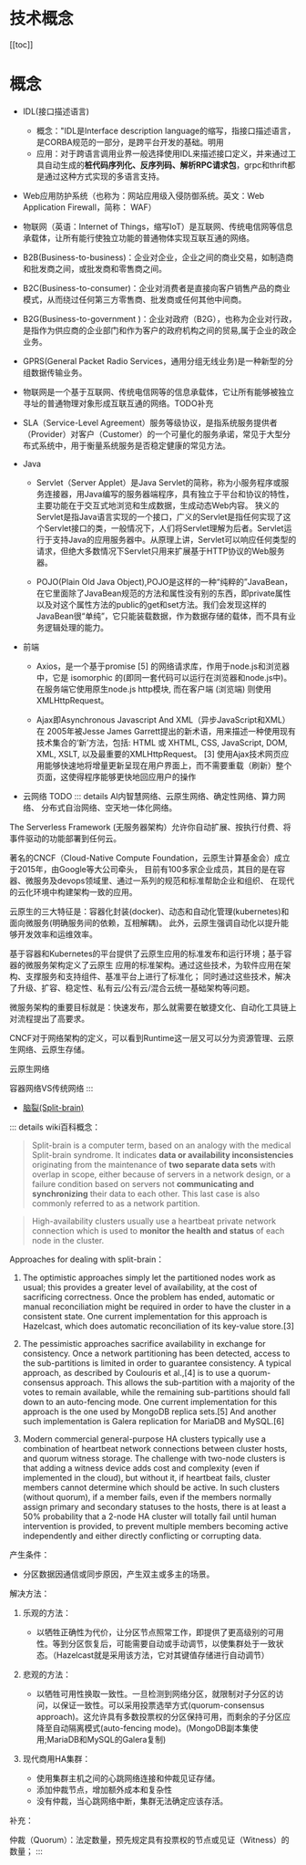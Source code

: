 # 技术概念

[[toc]]

# 概念

* IDL(接口描述语言)
    * 概念："IDL是Interface description language的缩写，指接口描述语言，是CORBA规范的一部分，是跨平台开发的基础。明用
    * 应用：对于跨语言调用业界一般选择使用IDL来描述接口定义，并来通过工具自动生成的**桩代码序列化、反序列码、解析RPC请求包**，grpc和thrift都是通过这种方式实现的多语言支持。
    
* Web应用防护系统（也称为：网站应用级入侵防御系统。英文：Web Application Firewall，简称： WAF）

* 物联网（英语：Internet of Things，缩写IoT）是互联网、传统电信网等信息承载体，让所有能行使独立功能的普通物体实现互联互通的网络。

* B2B(Business-to-business)：企业对企业，企业之间的商业交易，如制造商和批发商之间，或批发商和零售商之间。
* B2C(Business-to-consumer)：企业对消费者是直接向客户销售产品的商业模式，从而绕过任何第三方零售商、批发商或任何其他中间商。
* B2G(Business-to-government )：企业对政府（B2G），也称为企业对行政，是指作为供应商的企业部门和作为客户的政府机构之间的贸易,属于企业的政企业务。

* GPRS(General Packet Radio Services，通用分组无线业务)是一种新型的分组数据传输业务。

* 物联网是一个基于互联网、传统电信网等的信息承载体，它让所有能够被独立寻址的普通物理对象形成互联互通的网络。TODO补充

* SLA（Service-Level Agreement）服务等级协议，是指系统服务提供者（Provider）对客户（Customer）的一个可量化的服务承诺，常见于大型分布式系统中，用于衡量系统服务是否稳定健康的常见方法。

* Java

    * Servlet（Server Applet）是Java Servlet的简称，称为小服务程序或服务连接器，用Java编写的服务器端程序，具有独立于平台和协议的特性，主要功能在于交互式地浏览和生成数据，生成动态Web内容。
    狭义的Servlet是指Java语言实现的一个接口，广义的Servlet是指任何实现了这个Servlet接口的类，一般情况下，人们将Servlet理解为后者。Servlet运行于支持Java的应用服务器中。从原理上讲，Servlet可以响应任何类型的请求，但绝大多数情况下Servlet只用来扩展基于HTTP协议的Web服务器。

    * POJO(Plain Old Java Object),POJO是这样的一种“纯粹的”JavaBean，在它里面除了JavaBean规范的方法和属性没有别的东西，即private属性以及对这个属性方法的public的get和set方法。我们会发现这样的JavaBean很“单纯”，它只能装载数据，作为数据存储的载体，而不具有业务逻辑处理的能力。

* 前端

    * Axios，是一个基于promise [5]  的网络请求库，作用于node.js和浏览器中，它是 isomorphic 的(即同一套代码可以运行在浏览器和node.js中)。在服务端它使用原生node.js http模块, 而在客户端 (浏览端) 则使用XMLHttpRequest。
    
    * Ajax即Asynchronous Javascript And XML（异步JavaScript和XML）在 2005年被Jesse James Garrett提出的新术语，用来描述一种使用现有技术集合的‘新’方法，包括: HTML 或 XHTML, CSS, JavaScript, DOM, XML, XSLT, 以及最重要的XMLHttpRequest。 [3]  使用Ajax技术网页应用能够快速地将增量更新呈现在用户界面上，而不需要重载（刷新）整个页面，这使得程序能够更快地回应用户的操作



* 云网络  TODO
::: details
AI内智慧网络、云原生网络、确定性网络、算力网络、
分布式自治网络、空天地一体化网络。

The Serverless Framework (无服务器架构）允许你自动扩展、按执行付费、将事件驱动的功能部署到任何云。 

著名的CNCF（Cloud-Native Compute Foundation，云原生计算基金会）成立于2015年，由Google等大公司牵头，
目前有100多家企业成员，其目的是在容器、微服务及devops领域里、通过一系列的规范和标准帮助企业和组织、
在现代的云化环境中构建架构一致的应用。

云原生的三大特征是：容器化封装(docker)、动态和自动化管理(kubernetes)和面向微服务(明确服务间的依赖，互相解耦)。
此外，云原生强调自动化以提升能够开发效率和运维效率。

基于容器和Kubernetes的平台提供了云原生应用的标准发布和运行环境；基于容器的微服务架构定义了云原生
应用的标准架构。通过这些技术，为软件应用在架构、支撑服务和支持组件、基准平台上进行了标准化；
同时通过这些技术，解决了升级、扩容、稳定性、私有云/公有云/混合云统一基础架构等问题。

微服务架构的重要目标就是：快速发布，那么就需要在敏捷文化、自动化工具链上对流程提出了高要求。


CNCF对于网络架构的定义，可以看到Runtime这一层又可以分为资源管理、云原生网络、云原生存储。

云原生网络

容器网络VS传统网络
::: 

* [脑裂(Split-brain)](https://en.wikipedia.org/wiki/Split-brain_(computing))

::: details
wiki百科概念：

> Split-brain is a computer term, based on an analogy with the medical Split-brain syndrome. It indicates **data or availability inconsistencies** originating from the maintenance of **two separate data sets** with overlap in scope, either because of servers in a network design, or a failure condition based on servers not **communicating and synchronizing** their data to each other. This last case is also commonly referred to as a network partition.

> High-availability clusters usually use a heartbeat private network connection which is used to **monitor the health and status** of each node in the cluster. 

Approaches for dealing with split-brain：

1. The optimistic approaches simply let the partitioned nodes work as usual; this provides a greater level of availability, at the cost of sacrificing correctness. Once the problem has ended, automatic or manual reconciliation might be required in order to have the cluster in a consistent state. One current implementation for this approach is Hazelcast, which does automatic reconciliation of its key-value store.[3]

2. The pessimistic approaches sacrifice availability in exchange for consistency. Once a network partitioning has been detected, access to the sub-partitions is limited in order to guarantee consistency. A typical approach, as described by Coulouris et al.,[4] is to use a quorum-consensus approach. This allows the sub-partition with a majority of the votes to remain available, while the remaining sub-partitions should fall down to an auto-fencing mode. One current implementation for this approach is the one used by MongoDB replica sets.[5] And another such implementation is Galera replication for MariaDB and MySQL.[6]

3. Modern commercial general-purpose HA clusters typically use a combination of heartbeat network connections between cluster hosts, and quorum witness storage. The challenge with two-node clusters is that adding a witness device adds cost and complexity (even if implemented in the cloud), but without it, if heartbeat fails, cluster members cannot determine which should be active. In such clusters (without quorum), if a member fails, even if the members normally assign primary and secondary statuses to the hosts, there is at least a 50% probability that a 2-node HA cluster will totally fail until human intervention is provided, to prevent multiple members becoming active independently and either directly conflicting or corrupting data.

产生条件：

* 分区数据因通信或同步原因，产生双主或多主的场景。

解决方法：

1. 乐观的方法：
    * 以牺牲正确性为代价，让分区节点照常工作，即提供了更高级别的可用性。等到分区恢复后，可能需要自动或手动调节，以使集群处于一致状态。（Hazelcast就是采用该方法，它对其键值存储进行自动调节）
2. 悲观的方法：
    * 以牺牲可用性换取一致性。一旦检测到网络分区，就限制对子分区的访问，以保证一致性。可以采用投票选举方式(quorum-consensus approach)。这允许具有多数投票权的分区保持可用，而剩余的子分区应降至自动隔离模式(auto-fencing mode)。(MongoDB副本集使用;MariaDB和MySQL的Galera复制)

3. 现代商用HA集群：
    * 使用集群主机之间的心跳网络连接和仲裁见证存储。
    * 添加仲裁节点，增加额外成本和复杂性
    * 没有仲裁，当心跳网络中断，集群无法确定应该存活。
    
补充：

仲裁（Quorum）：法定数量，预先规定具有投票权的节点或见证（Witness）的数量；
::: 